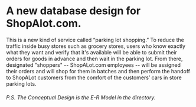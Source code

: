 # A new database design for ShopAlot.com.
This is a new kind of service called “parking lot shopping.” To reduce the traffic inside
busy stores such as grocery stores, users who know exactly what they want and verify that it's available will be able to
submit their orders for goods in advance and then wait in the parking lot. 
From there, designated "shoppers" -- ShopALot.com employees -- will be assigned their orders and will shop for them in batches and then 
perform the handoff to ShopALot customers from the comfort of the customers’ cars in store parking lots.

###### P.S. The Conceptual Design is the E-R Model in the directory.
